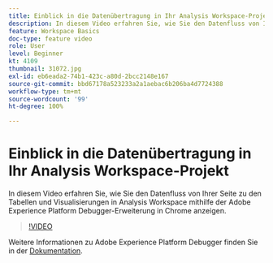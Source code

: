 ```yaml
---
title: Einblick in die Datenübertragung in Ihr Analysis Workspace-Projekt
description: In diesem Video erfahren Sie, wie Sie den Datenfluss von Ihrer Seite zu den Tabellen und Visualisierungen in Analysis Workspace mithilfe der Adobe Experience Platform Debugger-Erweiterung in Chrome anzeigen.
feature: Workspace Basics
doc-type: feature video
role: User
level: Beginner
kt: 4109
thumbnail: 31072.jpg
exl-id: eb6eada2-74b1-423c-a80d-2bcc2148e167
source-git-commit: bbd67178a523233a2a1aebac6b206ba4d7724388
workflow-type: tm+mt
source-wordcount: '99'
ht-degree: 100%

---
```


# Einblick in die Datenübertragung in Ihr Analysis Workspace-Projekt

In diesem Video erfahren Sie, wie Sie den Datenfluss von Ihrer Seite zu den Tabellen und Visualisierungen in Analysis Workspace mithilfe der Adobe Experience Platform Debugger-Erweiterung in Chrome anzeigen.

>[!VIDEO](https://video.tv.adobe.com/v/31072/?quality=12)

Weitere Informationen zu Adobe Experience Platform Debugger finden Sie in der [Dokumentation](https://experienceleague.adobe.com/docs/debugger/using-v2/experience-cloud-debugger.html?lang=de).
